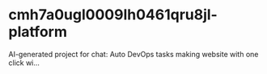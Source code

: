 # cmh7a0ugl0009lh0461qru8jl-platform
AI-generated project for chat: Auto DevOps tasks making website with one click wi...
